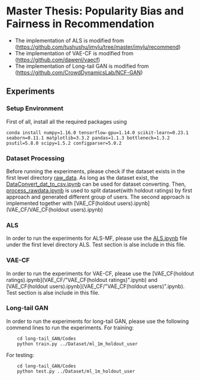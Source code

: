 # Master Thesis: Popularity Bias and Fairness in Recommendation

- The implementation of ALS is modified from (https://github.com/tushushu/imylu/tree/master/imylu/recommend)
- The implementation of VAE-CF is modified from (https://github.com/dawenl/vaecf)
- The implementation of Long-tail GAN is modified from (https://github.com/CrowdDynamicsLab/NCF-GAN)

## Experiments
### Setup Environment
First of all, install all the required packages using 
```
conda install numpy=1.16.0 tensorflow-gpu=1.14.0 scikit-learn=0.23.1 seaborn=0.11.1 matplotlib=3.3.2 pandas=1.1.3 bottleneck=1.3.2 psutil=5.8.0 scipy=1.5.2 configparser=5.0.2
```
### Dataset Processing
Before running the experiments, please check if the dataset exists in the first level directory [raw_data](raw_data/). As long as the dataset exist, the [DataConvert_dat_to_csv.ipynb](DataConvert_dat_to_csv.ipynb) can be used for dataset converting.
Then, [process_rawdata.ipynb](process_rawdata.ipynb) is used to split dataset(with holdout ratings) by first approach and generated different group of users. The second approach is implemented together with [VAE_CF(holdout users).ipynb](VAE_CF/VAE_CF(holdout users).ipynb)
### ALS
In order to run the experiments for ALS-MF, please use the [ALS.ipynb](ALS/ALS.ipynb) file under the first level directory ALS. Test section is alse include in this file.
### VAE-CF
In order to run the experiments for VAE-CF, please use the [VAE_CF(holdout ratings).ipynb](VAE_CF/"VAE_CF(holdout ratings)".ipynb) and [VAE_CF(holdout users).ipynb](VAE_CF/"VAE_CF(holdout users)".ipynb). Test section is alse include in this file.
### Long-tail GAN
In order to run the experiments for long-tail GAN, please use the following commend lines to run the experiments.
For training:
```
	cd long-tail_GAN/Codes
	python train.py ../Dataset/ml_1m_holdout_user
```
For testing:
```
	cd long-tail_GAN/Codes
	python test.py ../Dataset/ml_1m_holdout_user
```
